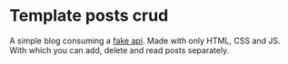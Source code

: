 # Template posts crud
A simple blog consuming a [fake api](https://jsonplaceholder.typicode.com). Made with only HTML, CSS and JS.
With which you can add, delete and read posts separately.
